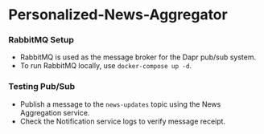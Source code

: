 # Personalized-News-Aggregator

### RabbitMQ Setup
- RabbitMQ is used as the message broker for the Dapr pub/sub system.
- To run RabbitMQ locally, use `docker-compose up -d`.

### Testing Pub/Sub
- Publish a message to the `news-updates` topic using the News Aggregation service.
- Check the Notification service logs to verify message receipt.
